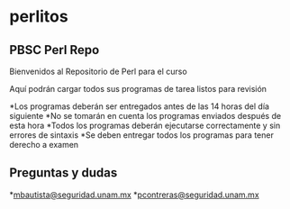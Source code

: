 perlitos
========

PBSC Perl Repo
--------------

Bienvenidos al Repositorio de Perl para el curso

Aquí podrán cargar todos sus programas de tarea listos para revisión

*Los programas deberán ser entregados antes de las 14 horas del día siguiente
*No se tomarán en cuenta los programas enviados después de esta hora
*Todos los programas deberán ejecutarse correctamente y sin errores de sintaxis
*Se deben entregar todos los programas para tener derecho a examen

Preguntas y dudas
-----------------

*mbautista@seguridad.unam.mx
*pcontreras@seguridad.unam.mx

